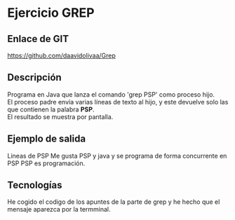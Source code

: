 # Ejercicio GREP

## Enlace de GIT

<https://github.com/daavidolivaa/Grep>

## Descripción

Programa en Java que lanza el comando 'grep PSP' como proceso hijo.  
El proceso padre envía varias líneas de texto al hijo, y este devuelve solo las que contienen la palabra **PSP**.  
El resultado se muestra por pantalla.

## Ejemplo de salida

Lineas de PSP
Me gusta PSP y java
y se programa de forma concurrente en PSP
PSP es programación.

## Tecnologías

He cogido el codigo de los apuntes de la parte de grep y he hecho que el mensaje aparezca por la termminal.